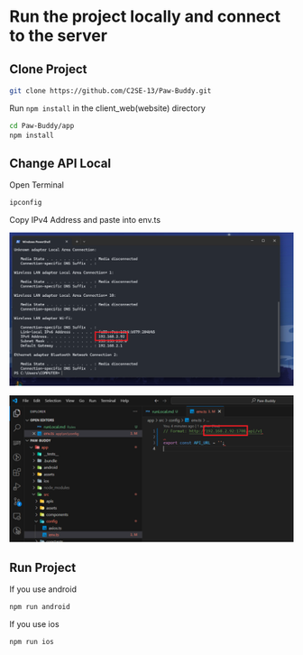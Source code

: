 # Run the project locally and connect to the server

## Clone Project

```bash
git clone https://github.com/C2SE-13/Paw-Buddy.git
```

Run `npm install` in the client_web(website) directory

```bash
cd Paw-Buddy/app
npm install
```

## Change API Local

Open Terminal

```bash
ipconfig
```

Copy IPv4 Address and paste into env.ts

![](https://github.com/C2SE-13/store/blob/main/image/Screenshot%202024-03-18%20190314.png)

![](https://github.com/C2SE-13/store/blob/main/image/Screenshot%202024-03-18%20190438.png)

## Run Project

If you use android

```bash
npm run android
```

If you use ios

```bash
npm run ios
```
